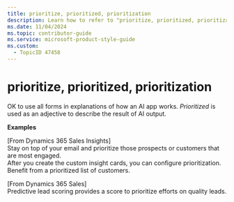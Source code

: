 ```yaml
---
title: prioritize, prioritized, prioritization
description: Learn how to refer to "prioritize, prioritized, prioritization" in your content.
ms.date: 11/04/2024
ms.topic: contributor-guide
ms.service: microsoft-product-style-guide
ms.custom:
  - TopicID 47458
---
```



# prioritize, prioritized, prioritization

OK to use all forms in explanations of how an AI app works. *Prioritized* is used as an adjective to describe the result of AI output.

**Examples**

[From Dynamics 365 Sales Insights]  
Stay on top of your email and prioritize those prospects or customers that are most engaged.  
After you create the custom insight cards, you can configure prioritization.  
Benefit from a prioritized list of customers.  

[From Dynamics 365 Sales]  
Predictive lead scoring provides a score to prioritize efforts on quality leads.

